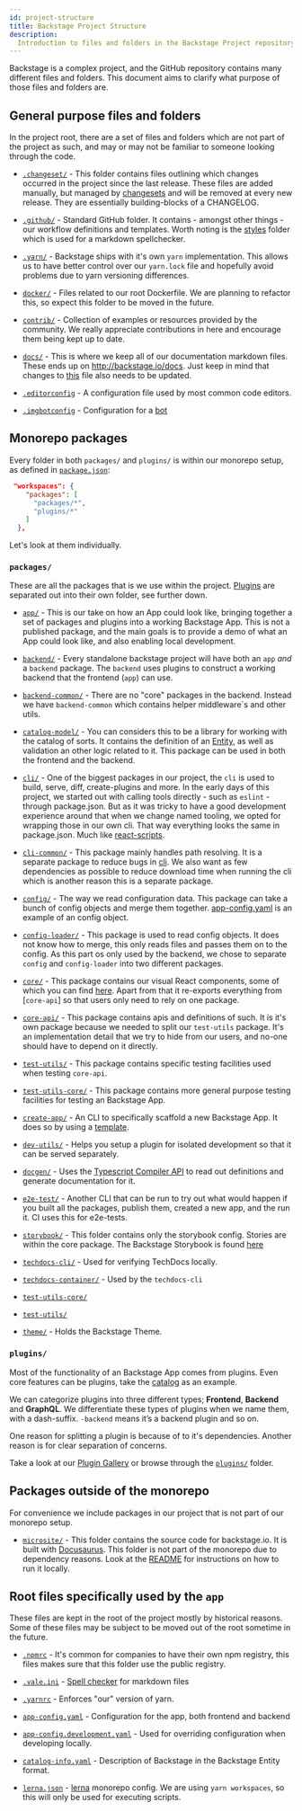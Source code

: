 ```yaml
---
id: project-structure
title: Backstage Project Structure
description:
  Introduction to files and folders in the Backstage Project repository
---
```


Backstage is a complex project, and the GitHub repository contains many
different files and folders. This document aims to clarify what purpose of those
files and folders are.

## General purpose files and folders

In the project root, there are a set of files and folders which are not part of
the project as such, and may or may not be familiar to someone looking through
the code.

- [`.changeset/`](https://github.com/spotify/backstage/tree/master/.changeset) -
  This folder contains files outlining which changes occurred in the project
  since the last release. These files are added manually, but managed by
  [changesets](https://github.com/atlassian/changesets) and will be removed at
  every new release. They are essentially building-blocks of a CHANGELOG.

- [`.github/`](https://github.com/spotify/backstage/tree/master/.github) -
  Standard GitHub folder. It contains - amongst other things - our workflow
  definitions and templates. Worth noting is the
  [styles](https://github.com/spotify/backstage/tree/master/.github/styles)
  folder which is used for a markdown spellchecker.

- [`.yarn/`](https://github.com/spotify/backstage/tree/master/.yarn) - Backstage
  ships with it's own `yarn` implementation. This allows us to have better
  control over our `yarn.lock` file and hopefully avoid problems due to yarn
  versioning differences.

- [`docker/`](https://github.com/spotify/backstage/tree/master/docker) - Files
  related to our root Dockerfile. We are planning to refactor this, so expect
  this folder to be moved in the future.

- [`contrib/`](https://github.com/spotify/backstage/tree/master/contrib) -
  Collection of examples or resources provided by the community. We really
  appreciate contributions in here and encourage them being kept up to date.

- [`docs/`](https://github.com/spotify/backstage/tree/master/docs) - This is
  where we keep all of our documentation markdown files. These ends up on
  http://backstage.io/docs. Just keep in mind that changes to
  [this](https://github.com/spotify/backstage/blob/master/microsite/sidebars.json)
  file also needs to be updated.

- [`.editorconfig`](https://github.com/spotify/backstage/tree/master/.editorconfig) -
  A configuration file used by most common code editors.

- [`.imgbotconfig`](https://github.com/spotify/backstage/tree/master/.imgbotconfig) -
  Configuration for a [bot](https://imgbot.net/)

## Monorepo packages

Every folder in both `packages/` and `plugins/` is within our monorepo setup, as
defined in
[`package.json`](https://github.com/spotify/backstage/blob/master/package.json):

```json
 "workspaces": {
    "packages": [
      "packages/*",
      "plugins/*"
    ]
  },
```

Let's look at them individually.

### `packages/`

These are all the packages that is we use within the project.
[Plugins](#plugins) are separated out into their own folder, see further down.

- [`app/`](https://github.com/spotify/backstage/tree/master/packages/app) - This
  is our take on how an App could look like, bringing together a set of packages
  and plugins into a working Backstage App. This is not a published package, and
  the main goals is to provide a demo of what an App could look like, and also
  enabling local development.

- [`backend/`](https://github.com/spotify/backstage/tree/master/packages/backend) -
  Every standalone backstage project will have both an `app` _and_ a `backend`
  package. The `backend` uses plugins to construct a working backend that the
  frontend (`app`) can use.

- [`backend-common/`](https://github.com/spotify/backstage/tree/master/packages/backend-common) -
  There are no "core" packages in the backend. Instead we have `backend-common`
  which contains helper middleware´s and other utils.

- [`catalog-model/`](https://github.com/spotify/backstage/tree/master/packages/catalog-model) -
  You can considers this to be a library for working with the catalog of sorts.
  It contains the definition of an
  [Entity](https://backstage.io/docs/features/software-catalog/references#docsNav),
  as well as validation an other logic related to it. This package can be used
  in both the frontend and the backend.

- [`cli/`](https://github.com/spotify/backstage/tree/master/packages/cli) - One
  of the biggest packages in our project, the `cli` is used to build, serve,
  diff, create-plugins and more. In the early days of this project, we started
  out with calling tools directly - such as `eslint` - through package.json. But
  as it was tricky to have a good development experience around that when we
  change named tooling, we opted for wrapping those in our own cli. That way
  everything looks the same in package.json. Much like
  [react-scripts](https://github.com/facebook/create-react-app/tree/master/packages/react-scripts).

- [`cli-common/`](https://github.com/spotify/backstage/tree/master/packages/cli-common) -
  This package mainly handles path resolving. It is a separate package to reduce
  bugs in [cli](https://github.com/spotify/backstage/tree/master/packages/cli).
  We also want as few dependencies as possible to reduce download time when
  running the cli which is another reason this is a separate package.

* [`config/`](https://github.com/spotify/backstage/tree/master/packages/config) -
  The way we read configuration data. This package can take a bunch of config
  objects and merge them together.
  [app-config.yaml](https://github.com/spotify/backstage/blob/master/app-config.yaml)
  is an example of an config object.

* [`config-loader/`](https://github.com/spotify/backstage/tree/master/packages/config-loader) -
  This package is used to read config objects. It does not know how to merge,
  this only reads files and passes them on to the config. As this part os only
  used by the backend, we chose to separate `config` and `config-loader` into
  two different packages.

- [`core/`](https://github.com/spotify/backstage/tree/master/packages/core) -
  This package contains our visual React components, some of which you can find
  [here](https://backstage.io/storybook/?path=/story/plugins-examples--plugin-with-data).
  Apart from that it re-exports everything from [`core-api`] so that users only
  need to rely on one package.

* [`core-api/`](https://github.com/spotify/backstage/tree/master/packages/core-api) -
  This package contains apis and definitions of such. It is it's own package
  because we needed to split our `test-utils` package. It's an implementation
  detail that we try to hide from our users, and no-one should have to depend on
  it directly.

* [`test-utils/`](https://github.com/spotify/backstage/tree/master/packages/test-utils) -
  This package contains specific testing facilities used when testing
  `core-api`.

* [`test-utils-core/`](https://github.com/spotify/backstage/tree/master/packages/test-utils-core) -
  This package contains more general purpose testing facilities for testing an
  Backstage App.

* [`create-app/`](https://github.com/spotify/backstage/tree/master/packages/create-app) -
  An CLI to specifically scaffold a new Backstage App. It does so by using a
  [template](https://github.com/spotify/backstage/tree/master/packages/create-app/templates/default-app).

- [`dev-utils/`](https://github.com/spotify/backstage/tree/master/packages/dev-utils) -
  Helps you setup a plugin for isolated development so that it can be served
  separately.

* [`docgen/`](https://github.com/spotify/backstage/tree/master/packages/docgen) -
  Uses the
  [Typescript Compiler API](https://github.com/Microsoft/TypeScript/wiki/Using-the-Compiler-API)
  to read out definitions and generate documentation for it.

* [`e2e-test/`](https://github.com/spotify/backstage/tree/master/packages/e2e-test) -
  Another CLI that can be run to try out what would happen if you built all the
  packages, publish them, created a new app, and the run it. CI uses this for
  e2e-tests.

* [`storybook/`](https://github.com/spotify/backstage/tree/master/packages/storybook) -
  This folder contains only the storybook config. Stories are within the core
  package. The Backstage Storybook is found
  [here](https://backstage.io/storybook)

* [`techdocs-cli/`](https://github.com/spotify/backstage/tree/master/packages/techdocs-cli) -
  Used for verifying TechDocs locally.

* [`techdocs-container/`](https://github.com/spotify/backstage/tree/master/packages/techdocs-container) -
  Used by the `techdocs-cli`

* [`test-utils-core/`](https://github.com/spotify/backstage/tree/master/packages/test-utils-core)

* [`test-utils/`](https://github.com/spotify/backstage/tree/master/packages/test-utils)

* [`theme/`](https://github.com/spotify/backstage/tree/master/packages/theme) -
  Holds the Backstage Theme.

### `plugins/`

Most of the functionality of an Backstage App comes from plugins. Even core
features can be plugins, take the
[catalog](https://github.com/spotify/backstage/tree/master/plugins/catalog) as
an example.

We can categorize plugins into three different types; **Frontend**, **Backend**
and **GraphQL**. We differentiate these types of plugins when we name them, with
a dash-suffix. `-backend` means it’s a backend plugin and so on.

One reason for splitting a plugin is because of to it's dependencies. Another
reason is for clear separation of concerns.

Take a look at our [Plugin Gallery](https://backstage.io/plugins) or browse
through the
[`plugins/`](https://github.com/spotify/backstage/tree/master/plugins) folder.

## Packages outside of the monorepo

For convenience we include packages in our project that is not part of our
monorepo setup.

- [`microsite/`](https://github.com/spotify/backstage/blob/master/microsite) -
  This folder contains the source code for backstage.io. It is built with
  [Docusaurus](https://docusaurus.io/). This folder is not part of the monorepo
  due to dependency reasons. Look at the
  [README](https://github.com/spotify/backstage/blob/master/microsite/README.md)
  for instructions on how to run it locally.

## Root files specifically used by the `app`

These files are kept in the root of the project mostly by historical reasons.
Some of these files may be subject to be moved out of the root sometime in the
future.

- [`.npmrc`](https://github.com/spotify/backstage/tree/master/.npmrc) - It's
  common for companies to have their own npm registry, this files makes sure
  that this folder use the public registry.

- [`.vale.ini`](https://github.com/spotify/backstage/tree/master/.vale.ini) -
  [Spell checker](https://github.com/errata-ai/vale) for markdown files

- [`.yarnrc`](https://github.com/spotify/backstage/tree/master/.yarnrc) -
  Enforces "our" version of yarn.

- [`app-config.yaml`](https://github.com/spotify/backstage/tree/master/app-config.yaml) -
  Configuration for the app, both frontend and backend

- [`app-config.development.yaml`](https://github.com/spotify/backstage/tree/master/app-config.development.yaml) -
  Used for overriding configuration when developing locally.

- [`catalog-info.yaml`](https://github.com/spotify/backstage/tree/master/catalog-info.yaml) -
  Description of Backstage in the Backstage Entity format.

- [`lerna.json`](https://github.com/spotify/backstage/tree/master/lerna.json) -
  [lerna](https://github.com/lerna/lerna) monorepo config. We are using
  `yarn workspaces`, so this will only be used for executing scripts.
